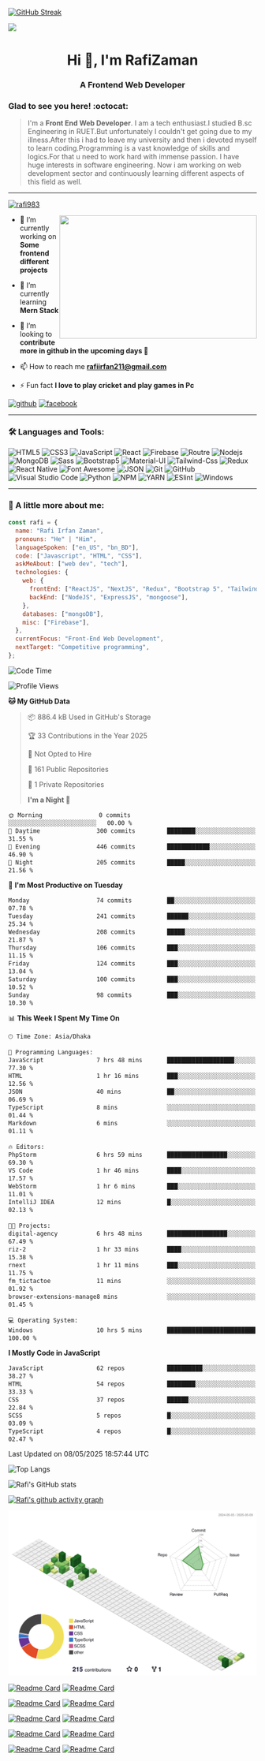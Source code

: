 
[![GitHub Streak](https://github-readme-streak-stats-vert-eight.vercel.app?user=rafi983)](https://git.io/streak-stats)


<img src="https://cdn.dribbble.com/users/1292677/screenshots/6139167/media/fcf7fd0c619bb87706533079240915f3.gif">

<h1 align="center">Hi 👋, I'm RafiZaman</h1>
<h3 align="center">A Frontend Web Developer</h3>

### Glad to see you here! :octocat:

> I'm a **Front End Web Developer**. I am a tech enthusiast.I studied B.sc Engineering in RUET.But unfortunately I couldn't get going due to my illness.After this i had to leave my university and then i devoted myself to learn coding.Programming is a vast knowledge of skills and logics.For that u need to work hard with immense passion. I have huge interests in software engineering. Now i am working on web development sector and continuously learning different aspects of this field as well.

---

<p align="left"> <a href="https://github.com/ryo-ma/github-profile-trophy"><img src="https://github-profile-trophy.vercel.app/?username=rafi983" alt="rafi983" /></a> </p>

<img align="right" height="250" width="400" src="https://cdn.dribbble.com/users/1162077/screenshots/4649464/skatter-programmer.gif">

- 🔭 I’m currently working on **Some frontend different projects**

- 🌱 I’m currently learning **Mern Stack**

- 👯 I’m looking to **contribute more in github in the upcoming days 🤣**

- 📫 How to reach me **rafiirfan211@gmail.com**

- ⚡ Fun fact **I love to play cricket and play games in Pc**

[<img src='https://cdn.jsdelivr.net/npm/simple-icons@3.0.1/icons/github.svg' alt='github' height='40'>](https://github.com/rafi983) [<img src='https://cdn.jsdelivr.net/npm/simple-icons@3.0.1/icons/facebook.svg' alt='facebook' height='40'>](https://www.facebook.com/rafi983)

---

### 🛠 Languages and Tools:

![HTML5](https://img.shields.io/badge/-HTML5-000000?style=flat&logo=html5&logoColor=ffffff&labelColor=E34F26)
![CSS3](https://img.shields.io/badge/-CSS3-000000?style=flat&logo=css3&logoColor=ffffff&labelColor=1572B6)
![JavaScript](https://img.shields.io/badge/-JavaScript-000000?style=flat&logo=javascript)
![React](https://img.shields.io/badge/-React-000000?style=flat&logo=react)
![Firebase](https://img.shields.io/badge/-firebase-000000?style=flat&logo=firebase)
![Routre](https://img.shields.io/badge/-Router-000000?style=flat&logo=react-router)
![Nodejs](https://img.shields.io/badge/-Nodejs-000000?style=flat&logo=Node.js)
![MongoDB](https://img.shields.io/badge/-MongoDB-000000?style=flat&logo=mongodb&labelColor=ffffff)
![Sass](https://img.shields.io/badge/-SCSS-000000?style=flat&logo=sass&logoColor=ffffff&labelColor=%23CC6699)
![Bootstrap5](https://img.shields.io/badge/-Bootstrap%205-000000?style=flat&logo=bootstrap&logoColor=ffffff&labelColor=563D7C)
![Material-UI](https://img.shields.io/badge/-Material%20UI-000000?style=flat&logo=Material%20UI&logoColor=ffffff&labelColor=0081CB)
![Tailwind-Css](https://img.shields.io/badge/-Tailwind%20CSS-000000?style=flat&logo=tailwindcss&logoColor=ffffff&labelColor=0081CB)
![Redux](https://img.shields.io/badge/-Redux-000000?style=flat&logo=redux&logoColor=764ABC&labelColor=ffffff)
![React Native](https://img.shields.io/badge/-React%20Native-000000?style=flat&logo=react&labelColor=000000)
![Font Awesome](https://img.shields.io/badge/-font%20awesome-000000?style=flat&logo=font-awesome&logoColor=339AF0&labelColor=ffffff)
![JSON](https://img.shields.io/badge/-JSON-000000?style=flat&logo=JSON&logoColor=000000&labelColor=ffffff)
![Git](https://img.shields.io/badge/-Git-000000?style=flat&logo=git&logoColor=F05032&labelColor=ffffff)
![GitHub](https://img.shields.io/badge/-GitHub-000000?style=flat&logo=github&logoColor=000000&labelColor=ffffff)
![Visual Studio Code](https://img.shields.io/badge/-VSCode-000000?style=flat&logo=visual-studio-code&labelColor=007ACC)
![Python](https://img.shields.io/badge/-Python-000000?style=flat&logo=python&logoColor=ffffff&labelColor=563D7C)
![NPM](https://img.shields.io/badge/-npm-000000?style=flat&logo=npm&labelColor=ffffff)
![YARN](https://img.shields.io/badge/-yarn-000000?style=flat&logo=yarn)
![ESlint](https://img.shields.io/badge/-ESlint-000000?style=flat&logo=ESlint&labelColor=4B32C3)
![Windows](https://img.shields.io/badge/-Windows-000000?style=flat&logo=windows&logoColor=ffffff&labelColor=0078D6)

---

### :boy: A little more about me:

```javascript
const rafi = {
  name: "Rafi Irfan Zaman",
  pronouns: "He" | "Him",
  languageSpoken: ["en_US", "bn_BD"],
  code: ["Javascript", "HTML", "CSS"],
  askMeAbout: ["web dev", "tech"],
  technologies: {
    web: {
      frontEnd: ["ReactJS", "NextJS", "Redux", "Bootstrap 5", "Tailwind CSS"],
      backEnd: ["NodeJS", "ExpressJS", "mongoose"],
    },
    databases: ["mongoDB"],
    misc: ["Firebase"],
  },
  currentFocus: "Front-End Web Development",
  nextTarget: "Competitive programming",
};
```

<!--START_SECTION:waka-->

![Code Time](http://img.shields.io/badge/Code%20Time-328%20hrs%2041%20mins-blue)

![Profile Views](http://img.shields.io/badge/Profile%20Views-41-blue)

**🐱 My GitHub Data**

> 📦 886.4 kB Used in GitHub's Storage
>
> 🏆 33 Contributions in the Year 2025
>
> 🚫 Not Opted to Hire
>
> 📜 161 Public Repositories
>
> 🔑 1 Private Repositories
>
> **I'm a Night 🦉**

```text
🌞 Morning                0 commits           ░░░░░░░░░░░░░░░░░░░░░░░░░   00.00 %
🌆 Daytime                300 commits         ████████░░░░░░░░░░░░░░░░░   31.55 %
🌃 Evening                446 commits         ████████████░░░░░░░░░░░░░   46.90 %
🌙 Night                  205 commits         █████░░░░░░░░░░░░░░░░░░░░   21.56 %
```

📅 **I'm Most Productive on Tuesday**

```text
Monday                   74 commits          ██░░░░░░░░░░░░░░░░░░░░░░░   07.78 %
Tuesday                  241 commits         ██████░░░░░░░░░░░░░░░░░░░   25.34 %
Wednesday                208 commits         █████░░░░░░░░░░░░░░░░░░░░   21.87 %
Thursday                 106 commits         ███░░░░░░░░░░░░░░░░░░░░░░   11.15 %
Friday                   124 commits         ███░░░░░░░░░░░░░░░░░░░░░░   13.04 %
Saturday                 100 commits         ███░░░░░░░░░░░░░░░░░░░░░░   10.52 %
Sunday                   98 commits          ███░░░░░░░░░░░░░░░░░░░░░░   10.30 %
```

📊 **This Week I Spent My Time On**

```text
🕑︎ Time Zone: Asia/Dhaka

💬 Programming Languages:
JavaScript               7 hrs 48 mins       ███████████████████░░░░░░   77.30 %
HTML                     1 hr 16 mins        ███░░░░░░░░░░░░░░░░░░░░░░   12.56 %
JSON                     40 mins             ██░░░░░░░░░░░░░░░░░░░░░░░   06.69 %
TypeScript               8 mins              ░░░░░░░░░░░░░░░░░░░░░░░░░   01.44 %
Markdown                 6 mins              ░░░░░░░░░░░░░░░░░░░░░░░░░   01.11 %

🔥 Editors:
PhpStorm                 6 hrs 59 mins       █████████████████░░░░░░░░   69.30 %
VS Code                  1 hr 46 mins        ████░░░░░░░░░░░░░░░░░░░░░   17.57 %
WebStorm                 1 hr 6 mins         ███░░░░░░░░░░░░░░░░░░░░░░   11.01 %
IntelliJ IDEA            12 mins             █░░░░░░░░░░░░░░░░░░░░░░░░   02.13 %

🐱‍💻 Projects:
digital-agency           6 hrs 48 mins       █████████████████░░░░░░░░   67.49 %
riz-2                    1 hr 33 mins        ████░░░░░░░░░░░░░░░░░░░░░   15.38 %
rnext                    1 hr 11 mins        ███░░░░░░░░░░░░░░░░░░░░░░   11.75 %
fm_tictactoe             11 mins             ░░░░░░░░░░░░░░░░░░░░░░░░░   01.92 %
browser-extensions-manage8 mins              ░░░░░░░░░░░░░░░░░░░░░░░░░   01.45 %

💻 Operating System:
Windows                  10 hrs 5 mins       █████████████████████████   100.00 %
```

**I Mostly Code in JavaScript**

```text
JavaScript               62 repos            ██████████░░░░░░░░░░░░░░░   38.27 %
HTML                     54 repos            ████████░░░░░░░░░░░░░░░░░   33.33 %
CSS                      37 repos            ██████░░░░░░░░░░░░░░░░░░░   22.84 %
SCSS                     5 repos             █░░░░░░░░░░░░░░░░░░░░░░░░   03.09 %
TypeScript               4 repos             █░░░░░░░░░░░░░░░░░░░░░░░░   02.47 %
```

Last Updated on 08/05/2025 18:57:44 UTC

<!--END_SECTION:waka-->

![Top Langs](https://github-readme-stats.vercel.app/api/top-langs/?username=rafi983&card_width=500&theme=vision-friendly-dark)

![Rafi's GitHub stats](https://github-readme-stats.vercel.app/api?username=rafi983&show_icons=true&theme=vision-friendly-dark)

[![Rafi's github activity graph](https://github-readme-activity-graph.vercel.app/graph?username=rafi983&theme=merko)](https://github.com/rafi983/github-readme-activity-graph)

![](./profile-3d-contrib/profile-green-animate.svg)

[![Readme Card](https://github-readme-stats.vercel.app/api/pin/?username=rafi983&repo=FancySlider&theme=omni)](https://github.com/rafi983/FancySlider)
[![Readme Card](https://github-readme-stats.vercel.app/api/pin/?username=rafi983&repo=Tic-Tac-Toe&theme=omni)](https://github.com/rafi983/Tic-Tac-Toe)

[![Readme Card](https://github-readme-stats.vercel.app/api/pin/?username=rafi983&repo=Hungry-Monster&theme=omni)](https://github.com/rafi983/Hungry-Monster)
[![Readme Card](https://github-readme-stats.vercel.app/api/pin/?username=rafi983&repo=WeatherApp-Js&theme=omni)](https://github.com/rafi983/WeatherApp-Js)

[![Readme Card](https://github-readme-stats.vercel.app/api/pin/?username=rafi983&repo=Natours&theme=omni)](https://github.com/rafi983/Natours)
[![Readme Card](https://github-readme-stats.vercel.app/api/pin/?username=rafi983&repo=Glassmorphism-Calculator&theme=omni)](https://github.com/rafi983/Glassmorphism-Calculator)

[![Readme Card](https://github-readme-stats.vercel.app/api/pin/?username=rafi983&repo=Backroads-site&theme=omni)](https://github.com/rafi983/Backroads-site)
[![Readme Card](https://github-readme-stats.vercel.app/api/pin/?username=rafi983&repo=Tea-station&theme=omni)](https://github.com/rafi983/Tea-station)

[![Readme Card](https://github-readme-stats.vercel.app/api/pin/?username=rafi983&repo=searchGithubUsers&theme=omni)](https://github.com/rafi983/searchGithubUsers)
[![Readme Card](https://github-readme-stats.vercel.app/api/pin/?username=rafi983&repo=carbonizo-client-side&theme=omni)](https://github.com/rafi983/carbonizo-client-side)
